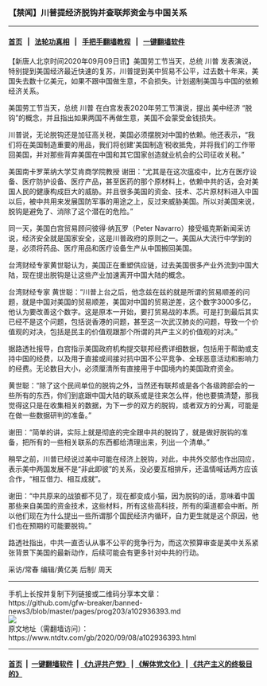 ### 【禁闻】川普提经济脱钩并查联邦资金与中国关系
------------------------

#### [首页](https://github.com/gfw-breaker/banned-news3/blob/master/README.md) &nbsp;&nbsp;|&nbsp;&nbsp; [法轮功真相](https://github.com/begood0513/basic/blob/master/README.md)  &nbsp;&nbsp;|&nbsp;&nbsp; [手把手翻墙教程](https://github.com/gfw-breaker/guides/wiki)  &nbsp;&nbsp;|&nbsp;&nbsp; [一键翻墙软件](https://github.com/gfw-breaker/nogfw/blob/master/README.md)  



<div><div class="post_content" itemprop="articleBody">
 <p>
  【新唐人北京时间2020年09月09日讯】美国劳工节当天，总统
  <ok href="https://www.ntdtv.com/gb/川普.htm">
   川普
  </ok>
  发表演说，特别提到美国经济最近快速的复苏，川普提到美中贸易不公平，过去数十年来，美国失去数十亿美元，如果不跟中国做生意，不会损失。计划遏制美国与中国的依赖经济关系。
 </p>
 <p>
  美国劳工节当天，总统
  <ok href="https://www.ntdtv.com/gb/川普.htm">
   川普
  </ok>
  在白宫发表2020年劳工节演说，提出
  <ok href="https://www.ntdtv.com/gb/美中经济.htm">
   美中经济
  </ok>
  “脱钩”的概念，并且指出如果两国不再做生意，美国不会蒙受金钱损失。
 </p>
 <p>
  川普说，无论脱钩还是加征高关税，美国必须摆脱对中国的依赖。他还表示，“我们将在美国制造重要的用品，我们将创建‘美国制造’税收抵免，并将我们的工作带回美国，并对那些背弃美国在中国和其它国家创造就业机会的公司征收关税。”
 </p>
 <p>
  美国南卡罗莱纳大学艾肯商学院教授 谢田：“尤其是在这次瘟疫中，比方在医疗设备、医疗防护设备、医疗产品，甚至医药的那个原材料上，依赖中共的话，会对美国人民的健康构成巨大的威胁。并且很多美国的资金、技术、芯片原材料进入中国以后，被中共用来发展国防军事的用途之上，反过来威胁美国。所以对美国来说，脱钩是避免了、消除了这个潜在的危险。”
 </p>
 <p>
  同一天，美国白宫贸易顾问彼得‧纳瓦罗（Peter Navarro）接受福克斯新闻采访说，经济安全就是国家安全，这是川普政府的原则之一。美国从大流行中学到的是，必须将药品、医疗用品和医疗设备生产从中国搬回美国。
 </p>
 <p>
  台湾财经专家黄世聪认为，美国正在重塑供应链，过去美国很多产业外流到中国大陆，现在提出脱钩是让这些产业加速离开中国大陆的概念。
 </p>
 <p>
  台湾财经专家 黄世聪：“川普上台之后，他念兹在兹的就是所谓的贸易顺差的问题，就是中国对美国的贸易顺差，美国对中国的贸易逆差，这个数字3000多亿，他认为要改善这个数字。这是原本一开始，要打贸易战的本质。可是打到最后其实已经不是这个问题，包括说香港的问题，甚至这一次武汉肺炎的问题，导致一个价值观的对决，包括是民主的价值观跟那个所谓的共产主义的价值观的对决。”
 </p>
 <p>
  据路透社报导，白宫指示美国政府机构提交联邦经费详细数据，包括用于帮助或支持中国的经费，以及用于直接或间接对抗中国不公平竞争、全球恶意活动和影响力的经费。无论数目大小，必须厘清所有直接用于中国境内的美国政府资金。
 </p>
 <p>
  黄世聪：“除了这个民间单位的脱钩之外，当然还有联邦或是各个各级跨部会的一些所有的东西，你们到底跟中国大陆的联系或是往来怎么样，他也要搞清楚，那我觉得这只是在收集相关的数据，为下一步的双方的脱钩，或者双方的分离，可能是在做一些数据研判的准备。”
 </p>
 <p>
  谢田：“简单的讲，实际上就是彻底的完全跟中共的脱钩了，就是做好脱钩的准备，把所有的一些相关联系的东西都给清理出来，列出一个清单。”
 </p>
 <p>
  稍早之前，川普已经说过美中可能在经济上脱钩，对此，中共外交部也作出回应，表示美中两国发展不是“非此即彼”的关系，没必要互相排斥，还温情喊话两方应该合作，“相互借力、相互成就”。
 </p>
 <p>
  谢田：“中共原来的战狼都不见了，现在都变成小猫，因为脱钩的话，意味着中国那些来自美国的资金技术，这些材料，所有这些高科技，所有的渠道都会中断。所以他们现在为什么提出一些所谓那个国民经济内循环，自力更生就是这个原因，他们也在预期的可能要脱钩。”
 </p>
 <p>
  路透社指出，中共一直否认从事不公平的竞争行为，而这次预算审查是美中关系紧张背景下美国的最新动作，后续可能会有更多针对中共的行动。
 </p>
 <p>
  采访/常春 编辑/黄亿美 后制/ 周天
 </p>
 <div class="single_ad">
 </div>
</div>
</div>
<hr/>
手机上长按并复制下列链接或二维码分享本文章：<br/>
https://github.com/gfw-breaker/banned-news3/blob/master/pages/prog203/a102936393.md <br/>
<a href='https://github.com/gfw-breaker/banned-news3/blob/master/pages/prog203/a102936393.md'><img src='https://github.com/gfw-breaker/banned-news3/blob/master/pages/prog203/a102936393.md.png'/></a> <br/>
原文地址（需翻墙访问）：https://www.ntdtv.com/gb/2020/09/08/a102936393.html


------------------------
#### [首页](https://github.com/gfw-breaker/banned-news3/blob/master/README.md) &nbsp;|&nbsp; [一键翻墙软件](https://github.com/gfw-breaker/nogfw/blob/master/README.md) &nbsp;| [《九评共产党》](https://github.com/gfw-breaker/9ping.md/blob/master/README.md#九评之一评共产党是什么) | [《解体党文化》](https://github.com/gfw-breaker/jtdwh.md/blob/master/README.md) | [《共产主义的终极目的》](https://github.com/gfw-breaker/gczydzjmd.md/blob/master/README.md)


<img src='http://gfw-breaker.win/banned-news3/pages/prog203/a102936393.md' width='0px' height='0px'/>
